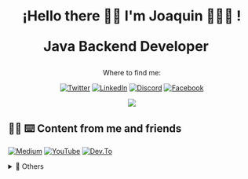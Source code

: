 <h1 align='center'>
    ¡Hello there 🖖🏼 I'm Joaquin 👨🏻‍💻 !
    <p align='center'>
        Java Backend Developer <img src="https://staging.svgrepo.com/show/184143/java.svg" width="17">
</p>
</h1>

<p align='center'>
Where to find me:
</p>

<p align='center'>
<a href="" target="_blank"><img alt="Twitter" src="https://img.shields.io/badge/twitter-%231DA1F2.svg?&style=for-the-badge&logo=twitter&logoColor=white"/></a> 
<a href="https://www.linkedin.com/in/joaquin-alberto-huauya-arotinco-9976b114a/" target="_blank"><img alt="LinkedIn" src="https://img.shields.io/badge/linkedin-%230077B5.svg?&style=for-the-badge&logo=linkedin&logoColor=white" /></a>
 <a href="https://discord.gg/h2ojha" target="_blank"><img alt="Discord" src="https://img.shields.io/badge/discord-%237289DA.svg?&style=for-the-badge&logo=discord&logoColor=white" /></a>
<a href="" target="_blank"><img alt="Facebook" src="https://img.shields.io/badge/facebook-%231877F2.svg?&style=for-the-badge&logo=facebook&logoColor=white" /></a>
</p>

  
<p align='center'>
  <a href="https://github.com/jhadevback/github-readme-stats">
  <!-- Change the `github-readme-stats.anuraghazra1.vercel.app` to `github-readme-stats.vercel.app`  -->
  <img align="center" src="https://github-readme-stats-anuraghazra1.vercel.app/api/top-langs/?username=jhadevback&layout=compact&theme=tokyonight" />
</a>
</p>
  
##  ✍🏻 ⌨️ Content from me and friends

[![Medium](https://img.shields.io/badge/medium-%2312100E.svg?&style=for-the-badge&logo=medium&logoColor=white?style=for-the-badge)](https://medium.com/)
[![YouTube](https://img.shields.io/badge/youtube-%23FF0000.svg?&style=for-the-badge&logo=youtube&logoColor=white
)](https://www.youtube.com/)
[![Dev.To](https://img.shields.io/badge/DEV.TO-%230A0A0A.svg?&style=for-the-badge&logo=dev.to&logoColor=white?style=for-the-badge)](https://dev.to/)

<!-- <p align='center'>
  <a href="#"><img src="https://badges.pufler.dev/visits/antoniocardenas/antoniocardenas"></a> Come as you're </p>
-->
<details>
  <summary>📃 Others</summary>
<!--  
## ⚙️ Techs
<!--
<a><img src="https://img.shields.io/badge/angular%20-%23DD0031.svg?&style=for-the-badge&logo=angular&logoColor=white"/>
</a> 
<a><img src="https://img.shields.io/badge/angular.js%20-%23E23237.svg?&style=for-the-badge&logo=angularjs&logoColor=white"/>
</a>
<a><img src="https://img.shields.io/badge/typescript%20-%23007ACC.svg?&style=for-the-badge&logo=typescript&logoColor=white"/>
</a> 
<a><img src="https://img.shields.io/badge/firebase%20-%23F7DF1E.svg?&style=for-the-badge&logo=firebase&logoColor=white"/>
</a> 
<a><img src="https://img.shields.io/badge/ionic%20-%233776AB.svg?&style=for-the-badge&logo=ionic&logoColor=white"/>
</a> 
<a><img src="https://img.shields.io/badge/tailwindcss%20-%2338B2AC.svg?&style=for-the-badge&logo=tailwind-css&logoColor=white"/>
</a>
<a><img src="https://img.shields.io/badge/materialdesign%20-%23757575.svg?&style=for-the-badge&logo=material-design&logoColor=white"/>
</a> 
<a><img src="https://img.shields.io/badge/sass%20-%23CC6699.svg?&style=for-the-badge&logo=sass&logoColor=white"/>
</a> 
<a><img src="https://img.shields.io/badge/css3%20-%231572B6.svg?&style=for-the-badge&logo=css3&logoColor=white"/>
</a> 
<a><img src="https://img.shields.io/badge/powershell%20-%2302569B.svg?&style=for-the-badge&logo=powershell&logoColor=white"/>
</a> 
<a><img src="https://img.shields.io/badge/shell_script%20-%23121011.svg?&style=for-the-badge&logo=gnu-bash&logoColor=white"/>
</a> 
<a><img src="https://img.shields.io/badge/markdown-%23000000.svg?&style=for-the-badge&logo=markdown&logoColor=white"/>
</a> 
<a><img src="https://img.shields.io/badge/git-%23F05032.svg?&style=for-the-badge&logo=git&logoColor=white"/>
</a> 
-->
 <!-- 
## 🕹️ Playgrounds
<a><img src="https://img.shields.io/badge/Code pen-%23000000.svg?&style=for-the-badge&logo=codepen&logoColor=white"/>
</a> 
<a><img src="https://img.shields.io/badge/Glitch-%233333FF.svg?&style=for-the-badge&logo=glitch&logoColor=white"/>
</a> 
-->
  
## 📃 IDE's that I usually use
<a><img src="https://img.shields.io/badge/IntelliJ-%231575F9.svg?&style=for-the-badge&logo=xcode&logoColor=white"/>
</a> 
<a><img src="https://img.shields.io/badge/Eclipse-%2300000.svg?&style=for-the-badge&logo=webstorm&logoColor=white"/>
</a> 
<a><img src="https://img.shields.io/badge/Visual Studio Code-%23007ACC.svg?&style=for-the-badge&logo=visual-studio-code&logoColor=white"/>
</a> 

## 💽 Operating systems that I use
<a>
<img src="https://img.shields.io/badge/Linux-%23FCC624.svg?&style=for-the-badge&logo=linux&logoColor=white"/>
</a> 
<a>
<img src="https://img.shields.io/badge/Mac Os-%23999999.svg?&style=for-the-badge&logo=apple&logoColor=white"/>
</a> 
<a>
<img src="https://img.shields.io/badge/Windows-%230078D6.svg?&style=for-the-badge&logo=windows&logoColor=white"/>
</a> 

## 👨🏻‍💻 Currently learning
<a>
<img src="https://img.shields.io/badge/python-000000?logo=ios&logoColor=white&style=for-the-badge"/>
</a> 

<a>
<img src="https://img.shields.io/badge/angular%20-%23DD0031.svg?&style=for-the-badge&logo=swift&logoColor=white"/>
</a> 
    
## Spam
<img align="center" src="https://profile-counter.glitch.me/jhadevback/count.svg" />

<!--
- 💻 [ Blog personal - projects - tools](https://yeou.dev/)
</details>
[![Follow Github](https://img.shields.io/badge/github-%23100000.svg?&style=for-the-badge&logo=github&logoColor=white
)](https://github.com/antoniocardenas)
-->







<!--
**jhadevback/jhadevback** is a ✨ _special_ ✨ repository because its `README.md` (this file) appears on your GitHub profile.

Here are some ideas to get you started:

- 🔭 I’m currently working on ...
- 🌱 I’m currently learning ...
- 👯 I’m looking to collaborate on ...
- 🤔 I’m looking for help with ...
- 💬 Ask me about ...
- 📫 How to reach me: ...
- 😄 Pronouns: ...
- ⚡ Fun fact: ...
-->
